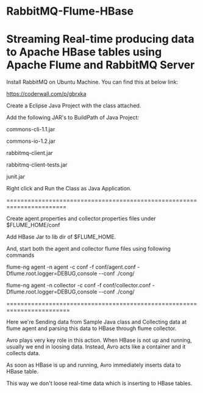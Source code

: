 RabbitMQ-Flume-HBase
====================

Streaming Real-time producing data to Apache HBase tables using Apache Flume and RabbitMQ Server
================================================================================================

Install RabbitMQ on Ubuntu Machine. You can find this at below link:

https://coderwall.com/p/gbrxka

Create a Eclipse Java Project with the class attached. 

Add the following JAR's to BuildPath of Java Project:

commons-cli-1.1.jar

commons-io-1.2.jar

rabbitmq-client.jar

rabbitmq-client-tests.jar

junit.jar

Right click and Run the Class as Java Application.

=======================================================================

Create agent.properties and collector.properties files under $FLUME_HOME/conf

Add HBase Jar to lib dir of $FLUME_HOME.

And, start both the agent and collector flume files using following commands

flume-ng agent -n agent -c conf -f conf/agent.conf  -Dflume.root.logger=DEBUG,console --conf ./cong/

flume-ng agent -n collector -c conf -f conf/collector.conf  -Dflume.root.logger=DEBUG,console --conf ./cong/

========================================================================

Here we're Sending data from Sample Java class and Collecting data at flume agent and parsing this data to HBase through flume collector. 

Avro plays very key role in this action. When HBase is not up and running, usually we end in loosing data. Instead, Avro acts like a container and it collects data. 

As soon as HBase is up and running, Avro immediately inserts data to HBase table. 

This way we don't loose real-time data which is inserting to HBase tables. 



